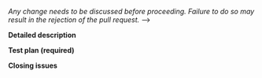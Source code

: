  *Any change needs to be discussed before proceeding. Failure to do so may result in the rejection of the pull request.* -->


**Detailed description**

<!-- Explain the **details** for making this change. What existing problem does the pull request solve? Please provide enough information so that others can review your pull request -->


**Test plan (required)**

<!-- Demonstrate the code is solid. Example: The exact commands you ran and their output, screenshots / videos if the pull request changes UI. -->

<!-- **Code formatting**
Make sure you ran astyle on your code before making the PR. Check our contribution guidelines here: https://cutter.re/docs/code.html -->

**Closing issues**

<!-- put `closes #XXXX` in your comment to auto-close the issue that your PR fixes (if such). -->
